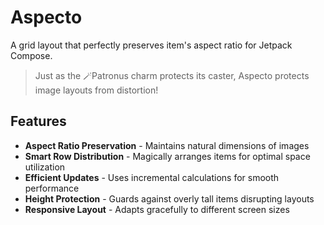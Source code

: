 # Aspecto

A grid layout that perfectly preserves item's aspect ratio for Jetpack Compose.

> Just as the 🪄Patronus charm protects its caster, Aspecto protects image layouts from distortion!

## Features

- **Aspect Ratio Preservation** - Maintains natural dimensions of images
- **Smart Row Distribution** - Magically arranges items for optimal space utilization
- ️**Efficient Updates** - Uses incremental calculations for smooth performance
- **Height Protection** - Guards against overly tall items disrupting layouts
- **Responsive Layout** - Adapts gracefully to different screen sizes